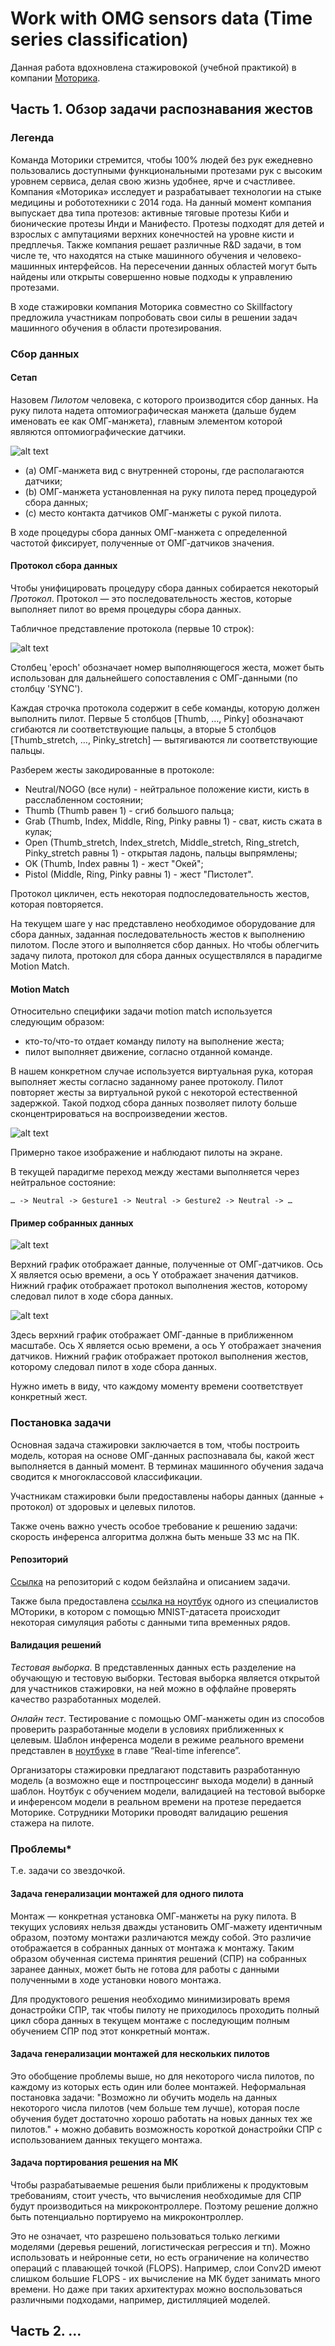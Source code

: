 # Work with OMG sensors data (Time series classification)

Данная работа вдохновлена стажировокой (учебной практикой) в компании [Моторика](https://motorica.org/).

## Часть 1. Обзор задачи распознавания жестов

### Легенда

Команда Моторики стремится, чтобы 100% людей без рук ежедневно пользовались доступными функциональными протезами рук с высоким уровнем сервиса, делая свою жизнь удобнее, ярче и счастливее. Компания «Моторика» исследует и разрабатывает технологии на стыке медицины и робототехники с 2014 года. На данный момент компания выпускает два типа протезов: активные тяговые протезы Киби и бионические протезы Инди и Манифесто. Протезы подходят для детей и взрослых с ампутациями верхних конечностей на уровне кисти и предплечья. Также компания решает различные R&D задачи, в том числе те, что находятся на стыке машинного обучения и человеко-машинных интерфейсов. На пересечении данных областей могут быть найдены или открыты совершенно новые подходы к управлению протезами.

В ходе стажировки компания Моторика совместно со Skillfactory предложила участникам попробовать свои силы в решении задач машинного обучения в области протезирования.

### Сбор данных

#### Сетап

Назовем *Пилотом* человека, с которого производится сбор данных. На руку пилота надета оптомиографическая манжета (дальше будем именовать ее как ОМГ-манжета), главным элементом которой являются оптомиографические датчики.

![alt text](images/image.png)

* (a) ОМГ-манжета вид с внутренней стороны, где располагаются датчики;
* (b) ОМГ-манжета установленная на руку пилота перед процедурой сбора данных;
* (с) место контакта датчиков ОМГ-манжеты с рукой пилота.

В ходе процедуры сбора данных ОМГ-манжета с определенной частотой фиксирует, полученные от ОМГ-датчиков значения.

#### Протокол сбора данных

Чтобы унифицировать процедуру сбора данных собирается некоторый *Протокол*. Протокол — это последовательность жестов, которые выполняет пилот во время процедуры сбора данных.

Tабличное представление протокола (первые 10 строк):

![alt text](images/image-1.png)

Столбец 'epoch' обозначает номер выполняющегося жеста, может быть использован для дальнейшего сопоставления с ОМГ-данными (по столбцу 'SYNC').

Каждая строчка протокола содержит в себе команды, которую должен выполнить пилот. Первые 5 столбцов [Thumb, …, Pinky] обозначают сгибаются ли соответствующие пальцы, а вторые 5 столбцов [Thumb_stretch, …, Pinky_stretch] — вытягиваются ли соответствующие пальцы.

Разберем жесты закодированные в протоколе:

* Neutral/NOGO (все нули) - нейтральное положение кисти, кисть в расслабленном состоянии;
* Thumb (Thumb равен 1) - сгиб большого пальца;
* Grab (Thumb, Index, Middle, Ring, Pinky равны 1) - сват, кисть сжата в кулак;
* Open (Thumb_stretch, Index_stretch, Middle_stretch, Ring_stretch, Pinky_stretch равны 1) - открытая ладонь, пальцы выпрямлены;
* OK (Thumb, Index равны 1) - жест "Окей";
* Pistol (Middle, Ring, Pinky равны 1) - жест "Пистолет".

Протокол цикличен, есть некоторая подпоследовательность жестов, которая повторяется.

На текущем шаге у нас представлено необходимое оборудование для сбора данных, заданная последовательность жестов к выполнению пилотом. После этого и выполняется сбор данных. Но чтобы облегчить задачу пилота, протокол для сбора данных осуществлялся в парадигме Motion Match.

#### Motion Match

Относительно специфики задачи motion match используется следующим образом:

* кто-то/что-то отдает команду пилоту на выполнение жеста;
* пилот выполняет движение, согласно отданной команде.

В нашем конкретном случае используется виртуальная рука, которая выполняет жесты согласно заданному ранее протоколу. Пилот повторяет жесты за виртуальной рукой с некоторой естественной задержкой. Такой подход сбора данных позволяет пилоту больше сконцентрироваться на воспроизведении жестов.

![alt text](images/image-2.png)

Примерно такое изображение и наблюдают пилоты на экране.

В текущей парадигме переход между жестами выполняется через нейтральное состояние:

`… -> Neutral -> Gesture1 -> Neutral -> Gesture2 -> Neutral -> …`

#### Пример собранных данных

![alt text](images/image-3.png)

Верхний график отображает данные, полученные от ОМГ-датчиков. Ось X является осью времени, а ось Y отображает значения датчиков. Нижний график отображает протокол выполнения жестов, которому следовал пилот в ходе сбора данных.

![alt text](images/image-4.png)

Здесь верхний график отображает ОМГ-данные в приближенном масштабе. Ось X является осью времени, а ось Y отображает значения датчиков. Нижний график отображает протокол выполнения жестов, которому следовал пилот в ходе сбора данных.

Нужно иметь в виду, что каждому моменту времени соответствует конкретный жест.

### Постановка задачи

Основная задача стажировки заключается в том, чтобы построить модель, которая на основе ОМГ-данных распознавала бы, какой жест выполняется в данный момент. В терминах машинного обучения задача сводится к многоклассовой классификации.

Участникам стажировки были предоставлены наборы данных (данные + протокол) от здоровых и целевых пилотов.

Также очень важно учесть особое требование к решению задачи: скорость инференса алгоритма должна быть меньше 33 мс на ПК.

#### Репозиторий

[Ссылка](https://github.com/MaxBalashov/motorica-x-skillfactory-gestures/tree/main) на репозиторий с кодом бейзлайна и описанием задачи.

Также была предоставлена [ссылка на ноутбук](https://github.com/sin-mike/2022_neurotech_course/blob/master/4%20-%20mnist_arduino_example/mnist_arduino_example.ipynb) одного из специалистов МОторики, в котором с помощью MNIST-датасета происходит некоторая симуляция работы с данными типа временных рядов.

#### Валидация решений

*Тестовая выборка*. В представленных данных есть разделение на обучающую и тестовую выборки. Тестовая выборка является открытой для участников стажировки, на ней можно в оффлайне проверять качество разработанных моделей.

*Онлайн тест*. Тестирование с помощью ОМГ-манжеты один из способов проверить разработанные модели в условиях приближенных к целевым. Шаблон инференса модели в режиме реального времени представлен в [ноутбуке](https://github.com/MaxBalashov/motorica-x-skillfactory-gestures/blob/main/baseline_logreg.ipynb) в главе “Real-time inference”.

Организаторы стажировки предлагают подставить разработанную модель (а возможно еще и постпроцессинг выхода модели) в данный шаблон. Ноутбук с обучением модели, валидацией на тестовой выборке и инференсом модели в реальном времени на протезе передается Моторике. Сотрудники Моторики проводят валидацию решения стажера на пилоте.

### Проблемы*

Т.е. задачи со звездочкой.

#### Задача генерализации монтажей для одного пилота

Монтаж — конкретная установка ОМГ-манжеты на руку пилота. В текущих условиях нельзя дважды установить ОМГ-мажету идентичным образом, поэтому монтажи различаются между собой. Это различие отображается в собранных данных от монтажа к монтажу. Таким образом обученная система принятия решений (СПР) на собранных заранее данных, может быть не готова для работы с данными полученными в ходе установки нового монтажа.

Для продуктового решения необходимо минимизировать время донастройки СПР, так чтобы пилоту не приходилось проходить полный цикл сбора данных в текущем монтаже с последующим полным обучением СПР под этот конкретный монтаж.

#### Задача генерализации монтажей для нескольких пилотов

Это обобщение проблемы выше, но для некоторого числа пилотов, по каждому из которых есть один или более монтажей. Неформальная постановка задачи: "Возможно ли обучить модель на данных некоторого числа пилотов (чем больше тем лучше), которая после обучения будет достаточно хорошо работать на новых данных тех же пилотов." + можно добавить возможность короткой донастройки СПР с использованием данных текущего монтажа.

#### Задача портирования решения на МК

Чтобы разрабатываемые решения были приближены к продуктовым требованиям, стоит учесть, что вычисления необходимые для СПР будут производиться на микроконтроллере. Поэтому решение должно быть потенциально портируемо на микроконтроллер.

Это не означает, что разрешено пользоваться только легкими моделями (деревья решений, логистическая регрессия и тп). Можно использовать и нейронные сети, но есть ограничение на количество операций с плавающей точкой (FLOPS). Например, слои Conv2D имеют слишком большие FLOPS - их вычисление на МК будет занимать много времени. Но даже при таких архитектурах можно воспользоваться различными подходами, например, дистилляцией моделей.

## Часть 2. ...
